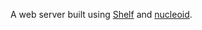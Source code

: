 A web server built using [Shelf](https://pub.dartlang.org/packages/shelf) and [nucleoid](https://github.com/dart-nucleoid/main).

